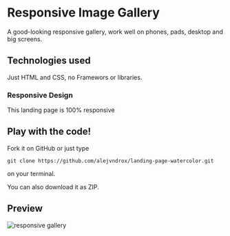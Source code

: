 # Responsive Image Gallery
A good-looking responsive gallery, work well on phones, pads, desktop and big screens.

## Technologies used
Just HTML and CSS, no Framewors or libraries.

### Responsive Design

This landing page is 100% responsive

## Play with the code!

Fork it on GitHub or just type
```
git clone https://github.com/alejvndrox/landing-page-watercolor.git
```
on your terminal.

You can also download it as ZIP.

## Preview
![responsive gallery](https://github.com/alejvndrox/responsive-grid-gallery/blob/master/preview.png "Landing page preview")
